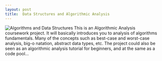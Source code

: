 ```yaml
---
layout: post
title:  Data Structures and Algorithmic Analysis 
---
```

![Algorithms and Data Structures](https://trabdlkarim.github.io/public/img/algo.png "Algorithms and Data Structures")
This is an Algorithmic Analysis coursework project. It will basically introduces you to analysis of algorithms fundamentals. Many of the concepts such as best-case and worst-case analysis, big-o natation, abstract data types, etc. The project could also be seen as an algorithmic analysis tutorial for beginners, and at the same as a code pool…
